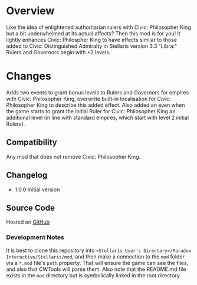 # Overview

Like the idea of enlightened authoritarian rulers with Civic: Philosopher King but a bit underwhelmed at its actual affects?  Then this mod is for you!  It lightly enhances Civic: Philospher King to have effects similar to those added to Civic: Distinguished Admiralty in Stellaris version 3.3 "Libra:" Rulers and Governors begin with +2 levels.

# Changes

Adds two events to grant bonus levels to Rulers and Governors for empires with Civic: Philosopher King, overwrite built-in localisation for Civic: Philosopher King to describe this added effect.  Also added an even when the game starts to grant the initial Ruler for Civic: Philosopher King an additional level (in line with standard empires, which start with level 2 initial Rulers).

## Compatibility

Any mod that does not remove Civic: Philosopher King.

## Changelog

* 1.0.0 Initial version

## Source Code

Hosted on [GitHub]()

### Development Notes

It is best to clone this repository into `<Stellaris User's Directory>/Paradox Interactive/Stellaris/mod`, and then make a connection to the `mod` folder via a `*.mod` file's `path` property.  That will ensure the game can see the files, and also that CWTools will parse them.  Also note that the README.md file exists in the `mod` directory but is symbolically linked in the root directory.